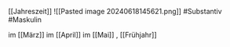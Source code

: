 [[Jahreszeit]]
![[Pasted image 20240618145621.png]]
#Substantiv #Maskulin  


im [[März]]
im [[April]] 
im [[Mai]]
, [[Frühjahr]]